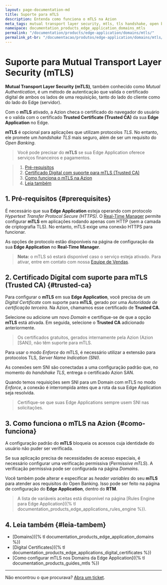 ```yaml
---
layout: page-documentation-md
title: Suporte para mTLS
description: Entenda como funciona o mTLS na Azion
meta_tags: mutual transport layer security, mtls, tls handshake, open banking, certificados, certificados digitais
namespace: documentation_products_edge_application_domains_mtls
permalink: "/documentation/products/edge-application/domains/mtls/"
permalink_pt-br: "/documentacao/produtos/edge-application/domains/mtls/"
---
```


# Suporte para Mutual Transport Layer Security (mTLS)

**Mutual Transport Layer Security (mTLS)**, também conhecido como *Mutual Authentication*, é um método de autenticação que valida o certificado digital de ambos os lados de uma requisição, tanto do lado do cliente como do lado do Edge (servidor).

Com o **mTLS** ativado, a Azion checa o certificado do navegador do usuário e o valida com o certificado **Trusted Certificate (Trusted CA)** da sua **Edge Application** no Edge.

**mTLS** é opcional para aplicações que utilizam protocolos *TLS*. No entanto, ele promete um *handshake TLS* mais seguro, além de ser um requisito do *Open Banking*.

> Você pode precisar do **mTLS** se sua Edge Application oferece serviços financeiros e pagamentos.

> 1. [Pré-requisitos](#prerequisites)
> 2. [Certificado Digital com suporte para mTLS (Trusted CA)](#trusted-ca)
> 3. [Como funciona o mTLS na Azion](#como-funciona)
> 4. [Leia também](#leia-tambem)

## 1. Pré-requisitos {#prerequisites}

É necessário que sua **Edge Application** esteja operando com protocolo *Hypertext Transfer Protocol Secure (HTTPS)*. O [Real-Time Manager](https://manager.azion.com) permite configurar **mTLS** em aplicações rodando apenas com HTTP (sem a camada de criptografia TLS). No entanto, mTLS exige uma conexão HTTPS para funcionar.

As opções de protocolo estão disponíveis na página de configuração da sua **Edge Application** no **Real-Time Manager**.

> **Nota:** o mTLS só estará disponível caso o serviço esteja ativado. Para ativar, entre em contato com nossa [Equipe de Vendas](https://www.azion.com/pt-br/contate-vendas/).

## 2. Certificado Digital com suporte para mTLS (Trusted CA) {#trusted-ca}

Para configurar o **mTLS** em sua **Edge Application**, você precisa de um *Digital Certificate* com suporte para **mTLS**, gerado por uma *Autoridade de certificação terceira*. Na Azion, chamamos esse certificado de **Trusted CA**.

Selecione ou adicione um novo *Domain* e certifique-se de que a opção **mTLS** está ativada. Em seguida, selecione o **Trusted CA** adicionado anteriormente.

> Os certificados gratuitos, gerados internamente pela Azion (Azion [SAN]), não têm suporte para mTLS.

Para usar o modo *Enforce* do mTLS, é necessário utilizar a extensão para protocolos TLS, *Server Name Indication (SNI)*.

As conexões sem SNI são conectadas a uma configuração padrão que, no momento do *handshake TLS*, entrega o certificado Azion SAN.

Quando temos requisições sem SNI para um Domain com mTLS no modo *Enforce*, a conexão é interrompida antes que a rota da sua Edge Application seja resolvida.

> Certifique-se que suas Edge Applications sempre usem SNI nas solicitações.

## 3. Como funciona o mTLS na Azion {#como-funciona}

A configuração padrão do **mTLS** bloqueia os acessos cuja identidade do usuário não puder ser verificada.

Se sua aplicação precisa de necessidades de acesso especiais, é necessário configurar uma verificação permissiva (*Permissive mTLS*). A verificação permissiva pode ser configurada na página *Domains*.

Você também pode alterar e especificar as *header variables* do seu **mTLS** para atender aos requisitos do Open Banking. Isso pode ser feito na página de configuração do **Edge Application**, dentro do **RTM**.

> A lista de variáveis aceitas está disponível na página [Rules Engine para Edge Application]({% tl documentation_products_edge_applications_rules_engine %}).

## 4. Leia também {#leia-tambem}

* [Domains]({% tl documentation_products_edge_application_domains %})
* [Digital Certificates]({% tl documentation_products_edge_applications_digital_certificates %})
* [Como configurar mTLS nos Domains da Edge Application]({% tl documentation_products_guides_mtls %})

***

Não encontrou o que procurava? [Abra um ticket](https://tickets.azion.com/pt-BR/support/login/).
